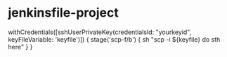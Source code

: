 # jenkinsfile-project

withCredentials([sshUserPrivateKey(credentialsId: "yourkeyid", keyFileVariable: 'keyfile')]) {
       stage('scp-f/b') {
        sh "scp -i ${keyfile} do sth here"
       }
   }